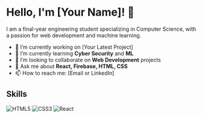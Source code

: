 # Hello, I'm [Your Name]! 👋

I am a final-year engineering student specializing in Computer Science, with a passion for web development and machine learning.

- 🔭 I’m currently working on [Your Latest Project]
- 🌱 I’m currently learning **Cyber Security** and **ML**
- 👯 I’m looking to collaborate on **Web Development** projects
- 💬 Ask me about **React, Firebase, HTML, CSS**
- 📫 How to reach me: [Email or LinkedIn]

## Skills
![HTML5](https://img.shields.io/badge/html5-E34F26?style=for-the-badge&logo=html5&logoColor=white)
![CSS3](https://img.shields.io/badge/css3-1572B6?style=for-the-badge&logo=css3&logoColor=white)
![React](https://img.shields.io/badge/react-20232A?style=for-the-badge&logo=react&logoColor=61DAFB)
